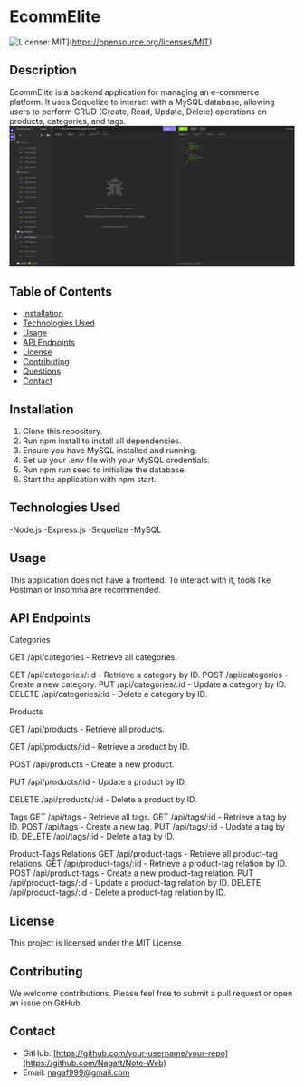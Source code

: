 # EcommElite

![License: MIT](https://img.shields.io/badge/License-MIT-yellow.svg)](https://opensource.org/licenses/MIT)

## Description

EcommElite is a backend application for managing an e-commerce platform. It uses Sequelize to interact with a MySQL database, allowing users to perform CRUD (Create, Read, Update, Delete) operations on products, categories, and tags.
![Working](./assets/Working.png)

## Table of Contents
- [Installation](#installation)
- [Technologies Used](#technologiesused)
- [Usage](#usage)
- [API Endpoints](#apiendpoints)
- [License](#license)
- [Contributing](#contributing)
- [Questions](#questions)
- [Contact](#contact)

## Installation

1. Clone this repository.
2. Run npm install to install all dependencies.
3. Ensure you have MySQL installed and running.
4. Set up your .env file with your MySQL credentials.
5. Run npm run seed to initialize the database.
6. Start the application with npm start.

## Technologies Used

-Node.js
-Express.js
-Sequelize
-MySQL

## Usage

This application does not have a frontend. To interact with it, tools like Postman or Insomnia are recommended.


## API Endpoints

Categories

GET /api/categories - Retrieve all categories.

GET /api/categories/:id - Retrieve a category by ID.
POST /api/categories - Create a new category.
PUT /api/categories/:id - Update a category by ID.
DELETE /api/categories/:id - Delete a category by ID.

Products

GET /api/products - Retrieve all products.

GET /api/products/:id - Retrieve a product by ID.

POST /api/products - Create a new product.

PUT /api/products/:id - Update a product by ID.

DELETE /api/products/:id - Delete a product by ID.

Tags
GET /api/tags - Retrieve all tags.
GET /api/tags/:id - Retrieve a tag by ID.
POST /api/tags - Create a new tag.
PUT /api/tags/:id - Update a tag by ID.
DELETE /api/tags/:id - Delete a tag by ID.


Product-Tags Relations
GET /api/product-tags - Retrieve all product-tag relations.
GET /api/product-tags/:id - Retrieve a product-tag relation by ID.
POST /api/product-tags - Create a new product-tag relation.
PUT /api/product-tags/:id - Update a product-tag relation by ID.
DELETE /api/product-tags/:id - Delete a product-tag relation by ID.

## License

This project is licensed under the MIT License.


## Contributing

We welcome contributions. Please feel free to submit a pull request or open an issue on GitHub.


## Contact

- GitHub: [https://github.com/your-username/your-repo](https://github.com/Nagaft/Note-Web)
- Email: nagaf999@gmail.com
